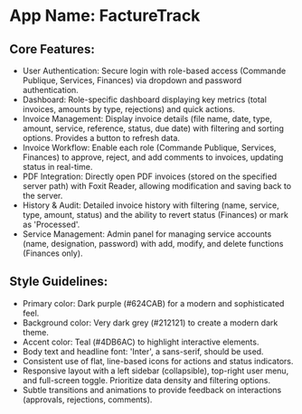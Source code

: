 # **App Name**: FactureTrack

## Core Features:

- User Authentication: Secure login with role-based access (Commande Publique, Services, Finances) via dropdown and password authentication.
- Dashboard: Role-specific dashboard displaying key metrics (total invoices, amounts by type, rejections) and quick actions.
- Invoice Management: Display invoice details (file name, date, type, amount, service, reference, status, due date) with filtering and sorting options. Provides a button to refresh data.
- Invoice Workflow: Enable each role (Commande Publique, Services, Finances) to approve, reject, and add comments to invoices, updating status in real-time.
- PDF Integration: Directly open PDF invoices (stored on the specified server path) with Foxit Reader, allowing modification and saving back to the server.
- History & Audit: Detailed invoice history with filtering (name, service, type, amount, status) and the ability to revert status (Finances) or mark as 'Processed'.
- Service Management: Admin panel for managing service accounts (name, designation, password) with add, modify, and delete functions (Finances only).

## Style Guidelines:

- Primary color: Dark purple (#624CAB) for a modern and sophisticated feel.
- Background color: Very dark grey (#212121) to create a modern dark theme.
- Accent color: Teal (#4DB6AC) to highlight interactive elements.
- Body text and headline font: 'Inter', a sans-serif, should be used.
- Consistent use of flat, line-based icons for actions and status indicators.
- Responsive layout with a left sidebar (collapsible), top-right user menu, and full-screen toggle. Prioritize data density and filtering options.
- Subtle transitions and animations to provide feedback on interactions (approvals, rejections, comments).
